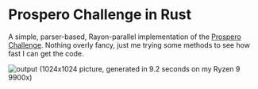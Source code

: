 # Prospero Challenge in Rust

A simple, parser-based, Rayon-parallel implementation of the [Prospero Challenge](https://www.mattkeeter.com/projects/prospero/). Nothing overly fancy, just me trying some methods to see how fast I can get the code.

![output](https://github.com/user-attachments/assets/dae994fb-4aca-40bc-b783-70940160dfda)
(1024x1024 picture, generated in 9.2 seconds on my Ryzen 9 9900x)
